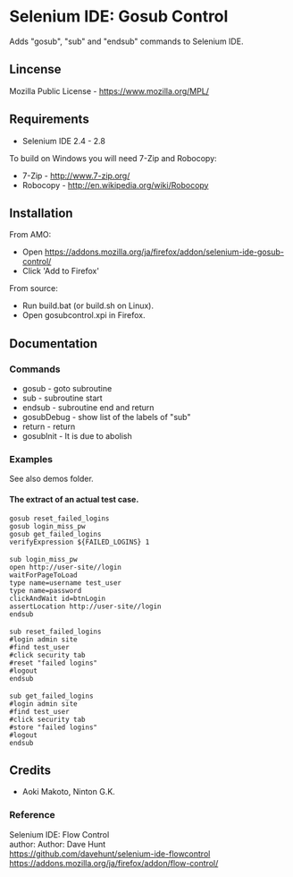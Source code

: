 # Selenium IDE: Gosub Control

Adds "gosub", "sub" and "endsub" commands to Selenium IDE.

## Lincense

Mozilla Public License - https://www.mozilla.org/MPL/

## Requirements

* Selenium IDE 2.4 - 2.8
 
To build on Windows you will need 7-Zip and Robocopy:

* 7-Zip - http://www.7-zip.org/
* Robocopy - http://en.wikipedia.org/wiki/Robocopy

## Installation

From AMO:

* Open https://addons.mozilla.org/ja/firefox/addon/selenium-ide-gosub-control/
* Click 'Add to Firefox'

From source:

* Run build.bat (or build.sh on Linux).
* Open gosubcontrol.xpi in Firefox.

## Documentation

### Commands

* gosub - goto subroutine
* sub - subroutine start
* endsub - subroutine end and return
* gosubDebug - show list of the labels of "sub"
* return - return
* gosubInit - It is due to abolish

### Examples

See also demos folder.

#### The extract of an actual test case. 

    gosub reset_failed_logins
    gosub login_miss_pw
    gosub get_failed_logins
    verifyExpression ${FAILED_LOGINS} 1
    　　
    sub login_miss_pw
    open http://user-site//login
    waitForPageToLoad
    type name=username test_user
    type name=password
    clickAndWait id=btnLogin
    assertLocation http://user-site//login
    endsub
    　　
    sub reset_failed_logins
    #login admin site
    #find test_user
    #click security tab
    #reset "failed logins"
    #logout
    endsub
    　　
    sub get_failed_logins
    #login admin site
    #find test_user
    #click security tab
    #store "failed logins"
    #logout
    endsub

## Credits

* Aoki Makoto, Ninton G.K.

### Reference

Selenium IDE: Flow Control  
author: Author: Dave Hunt  
https://github.com/davehunt/selenium-ide-flowcontrol  
https://addons.mozilla.org/ja/firefox/addon/flow-control/

